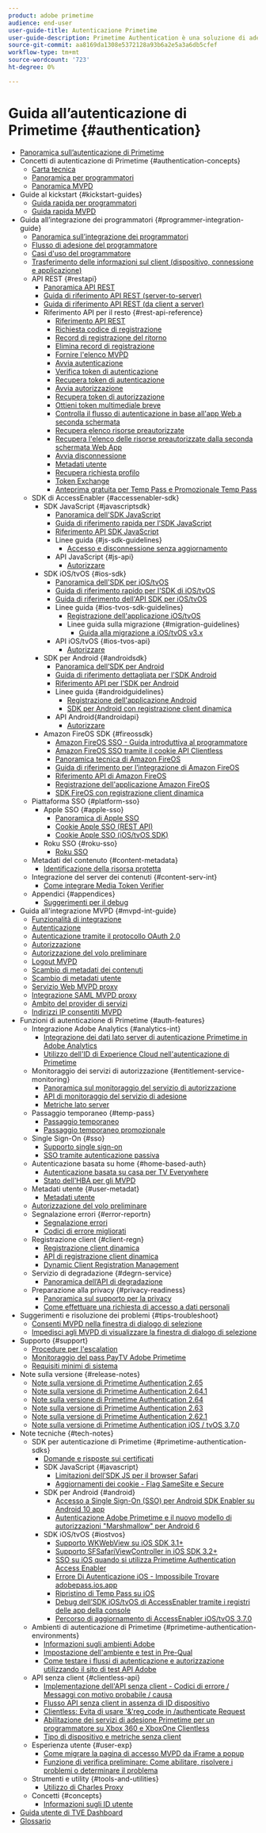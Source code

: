 ```yaml
---
product: adobe primetime
audience: end-user
user-guide-title: Autenticazione Primetime
user-guide-description: Primetime Authentication è una soluzione di adesione per TV Everywhere, che fornisce un framework modulare per determinare se qualcuno che richiede l'accesso a una risorsa ne ha diritto.
source-git-commit: aa8169da1308e5372128a93b6a2e5a3a6db5cfef
workflow-type: tm+mt
source-wordcount: '723'
ht-degree: 0%

---
```



# Guida all’autenticazione di Primetime {#authentication}

+ [Panoramica sull’autenticazione di Primetime](home.md)
+ Concetti di autenticazione di Primetime {#authentication-concepts}
   + [Carta tecnica](technical-paper.md)
   + [Panoramica per programmatori](programmer-overview.md)
   + [Panoramica MVPD](mvpd-overview.md)
+ Guide al kickstart {#kickstart-guides}
   + [Guida rapida per programmatori](programmer-kickstart-guide.md)
   + [Guida rapida MVPD](mvpd-kickstart-guide.md)
+ Guida all’integrazione dei programmatori {#programmer-integration-guide}
   + [Panoramica sull’integrazione dei programmatori](programmer-integration-guide-overview.md)
   + [Flusso di adesione del programmatore](entitlement-flow.md)
   + [Casi d&#39;uso del programmatore](programmer-use-cases.md)
   + [Trasferimento delle informazioni sul client (dispositivo, connessione e applicazione)](passing-client-information-device-connection-and-application.md)
   + API REST {#restapi}
      + [Panoramica API REST](rest-api-overview.md)
      + [Guida di riferimento API REST (server-to-server)](rest-api-cookbook-servertoserver.md)
      + [Guida di riferimento API REST (da client a server)](rest-api-cookbook-clienttoserver.md)
      + Riferimento API per il resto {#rest-api-reference}
         + [Riferimento API REST](rest-api-reference.md)
         + [Richiesta codice di registrazione](registration-code-request.md)
         + [Record di registrazione del ritorno](return-registration-record.md)
         + [Elimina record di registrazione](delete-registration-record.md)
         + [Fornire l&#39;elenco MVPD](provide-mvpd-list.md)
         + [Avvia autenticazione](initiate-authentication.md)
         + [Verifica token di autenticazione](check-authentication-token.md)
         + [Recupera token di autenticazione](retrieve-authentication-token.md)
         + [Avvia autorizzazione](initiate-authorization.md)
         + [Recupera token di autorizzazione](retrieve-authorization-token.md)
         + [Ottieni token multimediale breve](obtain-short-media-token.md)
         + [Controlla il flusso di autenticazione in base all&#39;app Web a seconda schermata](check-authentication-flow-by-second-screen-web-app.md)
         + [Recupera elenco risorse preautorizzate](retrieve-list-of-preauthorized-resources.md)
         + [Recupera l&#39;elenco delle risorse preautorizzate dalla seconda schermata Web App](retrieve-list-of-preauthorized-resources-by-second-screen-web-app.md)
         + [Avvia disconnessione](initiate-logout.md)
         + [Metadati utente](user-metadata.md)
         + [Recupera richiesta profilo](retrieve-profilerequest.md)
         + [Token Exchange](token-exchange.md)
         + [Anteprima gratuita per Temp Pass e Promozionale Temp Pass](free-preview-for-temp-pass-and-promotional-temp-pass.md)
   + SDK di AccessEnabler {#accessenabler-sdk}
      + SDK JavaScript {#javascriptsdk}
         + [Panoramica dell&#39;SDK JavaScript](javascript-sdk-overview.md)
         + [Guida di riferimento rapida per l’SDK JavaScript](javascript-sdk-cookbook.md)
         + [Riferimento API SDK JavaScript](javascript-sdk-api-reference.md)
         + Linee guida {#js-sdk-guidelines}
            + [Accesso e disconnessione senza aggiornamento](refreshless-login-and-logout.md)
         + API JavaScript {#js-api}
            + [Autorizzare](js-preauthorize.md)
      + SDK iOS/tvOS {#ios-sdk}
         + [Panoramica dell&#39;SDK per iOS/tvOS](iostvos-sdk-overview.md)
         + [Guida di riferimento rapido per l&#39;SDK di iOS/tvOS](iostvos-sdk-cookbook.md)
         + [Guida di riferimento dell&#39;API SDK per iOS/tvOS](iostvos-sdk-api-reference.md)
         + Linee guida {#ios-tvos-sdk-guidelines}
            + [Registrazione dell&#39;applicazione iOS/tvOS](iostvos-application-registration.md)
            + Linee guida sulla migrazione {#migration-guidelines}
               + [Guida alla migrazione a iOS/tvOS v3.x](iostvos-v3x-migration-guide.md)
         + API iOS/tvOS {#ios-tvos-api}
            + [Autorizzare](preauthorize.md)
      + SDK per Android {#androidsdk}
         + [Panoramica dell’SDK per Android](android-sdk-overview.md)
         + [Guida di riferimento dettagliata per l&#39;SDK Android](android-sdk-cookbook.md)
         + [Riferimento API per l’SDK per Android](android-sdk-api-reference.md)
         + Linee guida {#androidguidelines}
            + [Registrazione dell&#39;applicazione Android](android-application-registration.md)
            + [SDK per Android con registrazione client dinamica](android-sdk-with-dynamic-client-registration.md)
         + API Android{#androidapi}
            + [Autorizzare](preauthorize-android.md)
      + Amazon FireOS SDK {#fireossdk}
         + [Amazon FireOS SSO - Guida introduttiva al programmatore](amazon-firetv-sso-programmer-kickoff-guide.md)
         + [Amazon FireOS SSO tramite il cookie API Clientless](amazon-fireos-sso-using-clientless-api-cookbook.md)
         + [Panoramica tecnica di Amazon FireOS](amazon-fireos-technical-overview.md)
         + [Guida di riferimento per l’integrazione di Amazon FireOS](amazon-fireos-integration-cookbook.md)
         + [Riferimento API di Amazon FireOS](amazon-fireos-native-client-api-reference.md)
         + [Registrazione dell&#39;applicazione Amazon FireOS](amazon-fireos-application-registration.md)
         + [SDK FireOS con registrazione client dinamica](fireos-sdk-with-dynamic-client-registration.md)
   + Piattaforma SSO {#platform-sso}
      + Apple SSO {#apple-sso}
         + [Panoramica di Apple SSO](apple-sso-overview.md)
         + [Cookie Apple SSO (REST API)](apple-sso-cookbook-rest-api.md)
         + [Cookie Apple SSO (iOS/tvOS SDK)](apple-sso-cookbook-iostvos-sdk.md)
      + Roku SSO {#roku-sso}
         + [Roku SSO](roku-sso-overview.md)
   + Metadati del contenuto {#content-metadata}
      + [Identificazione della risorsa protetta](identify-protected-resources.md)
   + Integrazione del server dei contenuti {#content-serv-int}
      + [Come integrare Media Token Verifier](media-token-verifier-int.md)
   + Appendici {#appendices}
      + [Suggerimenti per il debug](appendix-b-debugging-tips.md)
+ Guida all&#39;integrazione MVPD {#mvpd-int-guide}
   + [Funzionalità di integrazione](mvpd-integr-features.md)
   + [Autenticazione](authn-usecase.md)
   + [Autenticazione tramite il protocollo OAuth 2.0](authn-oauth2-protocol.md)
   + [Autorizzazione](authz-usecase.md)
   + [Autorizzazione del volo preliminare](mvpd-preflight-authz.md)
   + [Logout MVPD](usecase-mvpd-logout.md)
   + [Scambio di metadati dei contenuti](mvpd-content-metadata-exchange.md)
   + [Scambio di metadati utente](mvpd-user-metadata-exchng.md)
   + [Servizio Web MVPD proxy](proxy-mvpd-webserv.md)
   + [Integrazione SAML MVPD proxy](proxy-mvpd-saml-int.md)
   + [Ambito del provider di servizi](serv-provider-scoping.md)
   + [Indirizzi IP consentiti MVPD](mvpd-listing-ip-addres.md)
+ Funzioni di autenticazione di Primetime {#auth-features}
   + Integrazione Adobe Analytics {#analytics-int}
      + [Integrazione dei dati lato server di autenticazione Primetime in Adobe Analytics](integrate-authn-servr-data-analytics.md)
      + [Utilizzo dell&#39;ID di Experience Cloud nell&#39;autenticazione di Primetime](exp-cloud-id-authn.md)
   + Monitoraggio dei servizi di autorizzazione {#entitlement-service-monitoring}
      + [Panoramica sul monitoraggio del servizio di autorizzazione](entitlement-service-monitoring-overview.md)
      + [API di monitoraggio del servizio di adesione](entitlement-service-monitoring-api.md)
      + [Metriche lato server](understanding-serverside-metrics.md)
   + Passaggio temporaneo {#temp-pass}
      + [Passaggio temporaneo](temp-pass.md)
      + [Passaggio temporaneo promozionale](promotional-temp-pass.md)
   + Single Sign-On {#sso}
      + [Supporto single sign-on](sso-support.md)
      + [SSO tramite autenticazione passiva](sso-passive-authn.md)
   + Autenticazione basata su home {#home-based-auth}
      + [Autenticazione basata su casa per TV Everywhere](home-based-authn-tve.md)
      + [Stato dell&#39;HBA per gli MVPD](hba-status-mvpds.md)
   + Metadati utente {#user-metadat}
      + [Metadati utente](user-metadata-feature.md)
   + [Autorizzazione del volo preliminare](preflight-authz.md)
   + Segnalazione errori {#error-reportn}
      + [Segnalazione errori](error-reporting.md)
      + [Codici di errore migliorati](enhanced-error-codes.md)
   + Registrazione client {#client-regn}
      + [Registrazione client dinamica](dynamic-client-registration.md)
      + [API di registrazione client dinamica](dynamic-client-registration-api.md)
      + [Dynamic Client Registration Management](dynamic-client-registration-management.md)
   + Servizio di degradazione {#degrn-service}
      + [Panoramica dell’API di degradazione](degradation-api-overview.md)
   + Preparazione alla privacy {#privacy-readiness}
      + [Panoramica sul supporto per la privacy](privacy-supp-overview.md)
      + [Come effettuare una richiesta di accesso a dati personali](make-privacy-req.md)
+ Suggerimenti e risoluzione dei problemi {#tips-troubleshoot}
   + [Consenti MVPD nella finestra di dialogo di selezione](allow-mvpd-selectn-dialog.md)
   + [Impedisci agli MVPD di visualizzare la finestra di dialogo di selezione](prevent-mvpd-selectn-dialog.md)
+ Supporto {#support}
   + [Procedure per l&#39;escalation](escalation-procedures.md)
   + [Monitoraggio del pass PayTV Adobe Primetime](monitoring-adobe-pay-tv-pass.md)
   + [Requisiti minimi di sistema](minimum-system-requirements.md)
+ Note sulla versione {#release-notes}
   + [Note sulla versione di Primetime Authentication 2.65](auth-rn-265.md)
   + [Note sulla versione di Primetime Authentication 2.64.1](auth-rn-2641.md)
   + [Note sulla versione di Primetime Authentication 2.64](auth-rn-264.md)
   + [Note sulla versione di Primetime Authentication 2.63](auth-rn-263.md)
   + [Note sulla versione di Primetime Authentication 2.62.1](auth-rn-2621.md)
   + [Note sulla versione di Primetime Authentication iOS / tvOS 3.7.0](authn-rn-ios-tvos-370.md)
+ Note tecniche {#tech-notes}
   + SDK per autenticazione di Primetime {#primetime-authentication-sdks}
      + [Domande e risposte sui certificati](certificates-qa.md)
      + SDK JavaScript {#javascript}
         + [Limitazioni dell’SDK JS per il browser Safari](js-sdk-limitations-for-safari-browser.md)
         + [Aggiornamenti dei cookie - Flag SameSite e Secure](cookies-updates--samesite-and-secure-flags.md)
      + SDK per Android {#android}
         + [Accesso a Single Sign-On (SSO) per Android SDK Enabler su Android 10 app](access-enabler-android-sdk-single-signon-sso-on-android-10-devices.md)
         + [Autenticazione Adobe Primetime e il nuovo modello di autorizzazioni &quot;Marshmallow&quot; per Android 6](adobe-primetime-authentication-and-the-android-6-marshmallow-new-permissions-model.md)
      + SDK iOS/tvOS {#iostvos}
         + [Supporto WKWebView su iOS SDK 3.1+](wkwebview-support-on-ios-sdk-31.md)
         + [Supporto SFSafariViewController in iOS SDK 3.2+](sfsafariviewcontroller-support-on-ios-sdk-32.md)
         + [SSO su iOS quando si utilizza Primetime Authentication Access Enabler](sso-on-ios-when-using-the-primetime-authentication-access-enabler.md)
         + [Errore Di Autenticazione iOS - Impossibile Trovare adobepass.ios.app](ios-authentication-error-adobepassiosapp-cannot-be-found.md)
         + [Ripristino di Temp Pass su iOS](reset-temp-pass-on-ios.md)
         + [Debug dell’SDK iOS/tvOS di AccessEnabler tramite i registri delle app della console](debugging-the-accessenabler-iostvos-sdk-using-console-app-logs.md)
         + [Percorso di aggiornamento di AccessEnabler iOS/tvOS 3.7.0](accessenabler-iostvos-370-upgrade-path.md)
   + Ambienti di autenticazione di Primetime {#primetime-authentication-environments}
      + [Informazioni sugli ambienti Adobe](understanding-the-adobe-environments.md)
      + [Impostazione dell&#39;ambiente e test in Pre-Qual](setting-up-your-environment-and-testing-in-prequal.md)
      + [Come testare i flussi di autenticazione e autorizzazione utilizzando il sito di test API Adobe](test-authn-authz-flows-using-adobes-api-test-site.md)
   + API senza client {#clientless-api}
      + [Implementazione dell&#39;API senza client - Codici di errore / Messaggi con motivo probabile / causa](clientless-api-implementation-error-codes--messages-with-probable-reason--cause.md)
      + [Flusso API senza client in assenza di ID dispositivo](clientless-api-flow-in-the-absence-of-device-id.md)
      + [Clientless: Evita di usare &#39;&amp;&#39;reg_code in /authenticate Request](clientless-avoid-using-reg-code-in-authenticate-request.md)
      + [Abilitazione dei servizi di adesione Primetime per un programmatore su Xbox 360 e XboxOne Clientless](enabling-primetime-entitlement-services-for-a-programmer-on-xbox-360-and-xboxone-clientless-solution.md)
      + [Tipo di dispositivo e metriche senza client](benefits-of-using-the-clientless-devicetype-parameter-in-pass-metrics.md)
   + Esperienza utente {#user-exp}
      + [Come migrare la pagina di accesso MVPD da iFrame a popup](migr-mvpd-login-iframe-popup.md)
      + [Funzione di verifica preliminare: Come abilitare, risolvere i problemi o determinare il problema](preflight-feature.md)
   + Strumenti e utility {#tools-and-utilities}
      + [Utilizzo di Charles Proxy](using-charles-proxy.md)
   + Concetti {#concepts}
      + [Informazioni sugli ID utente](understanding-user-ids.md)
+ [Guida utente di TVE Dashboard](tve-dashboard-user-guide.md)
+ [Glossario](glossary.md)
